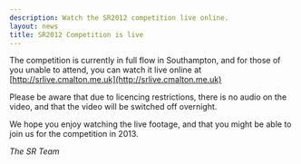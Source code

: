```yaml
---
description: Watch the SR2012 competition live online.
layout: news
title: SR2012 Competition is live
---
```

The competition is currently in full flow in Southampton, and for those of you 
 unable to attend, you can watch it live online at [http://srlive.cmalton.me.uk](http://srlive.cmalton.me.uk)

Please be aware that due to licencing restrictions, there is no audio on the 
 video, and that the video will be switched off overnight.

We hope you enjoy watching the live footage, and that you might be able to join
 us for the competition in 2013.

_The SR Team_
